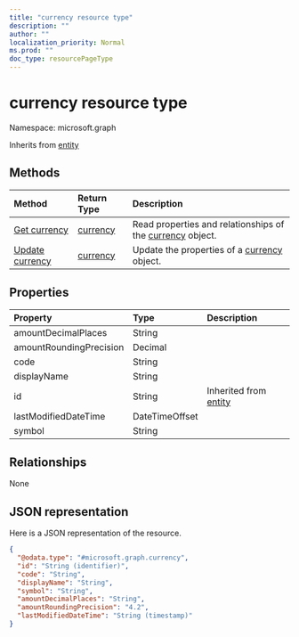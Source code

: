 ```yaml
---
title: "currency resource type"
description: ""
author: ""
localization_priority: Normal
ms.prod: ""
doc_type: resourcePageType
---
```


# currency resource type


Namespace: microsoft.graph




Inherits from [entity](../resources/entity.md)

## Methods
|Method|Return Type|Description|
|:---|:---|:---|
|[Get currency](../api/currency-get.md)|[currency](../resources/currency.md)|Read properties and relationships of the [currency](../resources/currency.md) object.|
|[Update currency](../api/currency-update.md)|[currency](../resources/currency.md)|Update the properties of a [currency](../resources/currency.md) object.|

## Properties
|Property|Type|Description|
|:---|:---|:---|
|amountDecimalPlaces|String||
|amountRoundingPrecision|Decimal||
|code|String||
|displayName|String||
|id|String| Inherited from [entity](../resources/entity.md)|
|lastModifiedDateTime|DateTimeOffset||
|symbol|String||

## Relationships
None

## JSON representation
Here is a JSON representation of the resource.
<!-- {
  "blockType": "resource",
  "keyProperty": "id",
  "@odata.type": "microsoft.graph.currency",
  "baseType": "microsoft.graph.entity",
  "openType": false
}
-->
``` json
{
  "@odata.type": "#microsoft.graph.currency",
  "id": "String (identifier)",
  "code": "String",
  "displayName": "String",
  "symbol": "String",
  "amountDecimalPlaces": "String",
  "amountRoundingPrecision": "4.2",
  "lastModifiedDateTime": "String (timestamp)"
}
```

